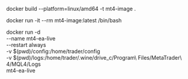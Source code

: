 docker build --platform=linux/amd64 -t mt4-image .

docker run -it --rm mt4-image:latest /bin/bash

docker run -d \
  --name mt4-ea-live \
  --restart always \
  -v $(pwd)/config:/home/trader/config \
  -v $(pwd)/logs:/home/trader/.wine/drive_c/Program\ Files/MetaTrader\ 4/MQL4/Logs \
  mt4-ea-live
